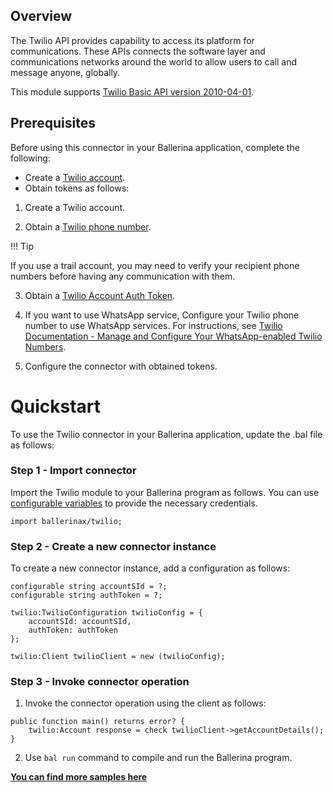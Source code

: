 ## Overview

The Twilio API provides capability to access its platform for communications. These APIs connects the software layer and 
communications networks around the world to allow users to call and message anyone, globally. 

This module supports [Twilio Basic API version 2010-04-01](https://www.twilio.com/docs/all). 

## Prerequisites
Before using this connector in your Ballerina application, complete the following:

* Create a [Twilio account](https://www.twilio.com/).
* Obtain tokens as follows:

1. Create a Twilio account.

2. Obtain a [Twilio phone number](https://support.twilio.com/hc/en-us/articles/223136107-How-does-Twilio-s-Free-Trial-work-).

!!! Tip

If you use a trail account, you may need to verify your recipient phone numbers before having any communication with them.

3. Obtain a [Twilio Account Auth Token](https://support.twilio.com/hc/en-us/articles/223136027-Auth-Tokens-and-How-to-Change-Them). 

4. If you want to use WhatsApp service, Configure your Twilio phone number to use WhatsApp services. For instructions, see [Twilio Documentation - Manage and Configure Your WhatsApp-enabled Twilio Numbers](https://www.twilio.com/docs/whatsapp/api#manage-and-configure-your-whatsapp-enabled-twilio-numbers).

5. Configure the connector with obtained tokens.

# Quickstart

To use the Twilio connector in your Ballerina application, update the .bal file as follows:

### Step 1 - Import connector
Import the Twilio module to your Ballerina program as follows. You can use [configurable variables](https://ballerina.io/learn/by-example/configurable.html) to provide the necessary credentials.

```ballerina
import ballerinax/twilio;
```

### Step 2 - Create a new connector instance
To create a new connector instance, add a configuration as follows:
```ballerina
configurable string accountSId = ?;
configurable string authToken = ?;

twilio:TwilioConfiguration twilioConfig = {
    accountSId: accountSId,
    authToken: authToken
};

twilio:Client twilioClient = new (twilioConfig);
```

### Step 3 - Invoke  connector operation
1. Invoke the connector operation using the client as follows:
```ballerina
public function main() returns error? {
    twilio:Account response = check twilioClient->getAccountDetails();
}
```
2. Use `bal run` command to compile and run the Ballerina program.

**[You can find more samples here](https://github.com/ballerina-platform/module-ballerinax-twilio/tree/master/twilio/samples)**
